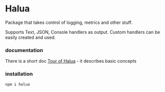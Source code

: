 # Halua

Package that takes control of logging, metrics and other stuff.

Supports Text, JSON, Console handlers as output. Custom handlers can be easily created and used.

### documentation

There is a short doc [Tour of Halua](./docs/tour_of_halua.md) - it describes basic concepts

### installation

```text
npm i halua
```
